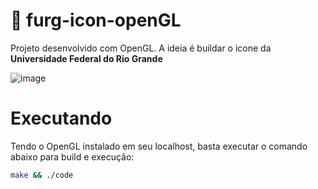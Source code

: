 # 🎨 furg-icon-openGL

Projeto desenvolvido com OpenGL. A ideia é buildar o icone da **Universidade Federal do Rio Grande**

![image](https://github.com/user-attachments/assets/9bd11a61-9322-427b-bdc9-ad48038b20f5)


# Executando

Tendo o OpenGL instalado em seu localhost, basta executar o comando abaixo para build e execução:

```bash
make && ./code

```
